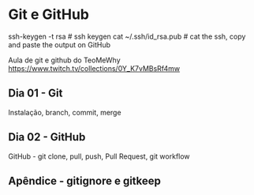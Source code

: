 # Git e GitHub


ssh-keygen -t rsa                                               # ssh keygen
cat ~/.ssh/id_rsa.pub                                           # cat the ssh, copy and paste the output on GitHub


Aula de git e github do TeoMeWhy
https://www.twitch.tv/collections/0Y_K7vMBsRf4mw


## Dia 01 - Git

Instalação, branch, commit, merge


## Dia 02 - GitHub

GitHub - git clone, pull, push, Pull Request, git workflow


## Apêndice - gitignore e gitkeep

